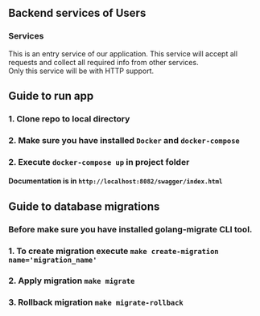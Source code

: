 
## Backend services of Users
### Services
  This is an entry service of our application. 
  This service will accept all requests and collect all required info from other services.<br/>
  Only this service will be with HTTP support. 

[//]: # (* <b>Authorization service</b><br/>)

[//]: # (  This is one of the most important part of every application. In our app this is implemented as RPC service.<br/>)

[//]: # (  You can read more about service in documentation.)
## Guide to run app
### 1. Clone repo to local directory
### 2. Make sure you have installed `Docker` and `docker-compose`
### 2. Execute `docker-compose up` in project folder

#### Documentation is in `http://localhost:8082/swagger/index.html`

## Guide to database migrations
### Before make sure you have installed golang-migrate CLI tool.
### 1. To create migration execute `make create-migration name='migration_name'`
### 2. Apply migration `make migrate`
### 3. Rollback migration `make migrate-rollback`